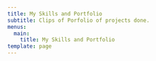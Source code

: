 ```yaml
---
title: My Skills and Portfolio
subtitle: Clips of Porfolio of projects done.
menus:
  main:
    title: My Skills and Portfolio
template: page
---
```


